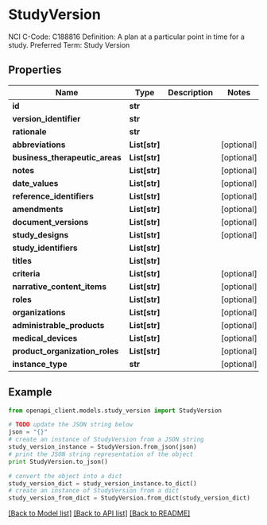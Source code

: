 # StudyVersion

NCI C-Code: C188816 Definition: A plan at a particular point in time for a study. Preferred Term: Study Version

## Properties
Name | Type | Description | Notes
------------ | ------------- | ------------- | -------------
**id** | **str** |  | 
**version_identifier** | **str** |  | 
**rationale** | **str** |  | 
**abbreviations** | **List[str]** |  | [optional] 
**business_therapeutic_areas** | **List[str]** |  | [optional] 
**notes** | **List[str]** |  | [optional] 
**date_values** | **List[str]** |  | [optional] 
**reference_identifiers** | **List[str]** |  | [optional] 
**amendments** | **List[str]** |  | [optional] 
**document_versions** | **List[str]** |  | [optional] 
**study_designs** | **List[str]** |  | [optional] 
**study_identifiers** | **List[str]** |  | 
**titles** | **List[str]** |  | 
**criteria** | **List[str]** |  | [optional] 
**narrative_content_items** | **List[str]** |  | [optional] 
**roles** | **List[str]** |  | [optional] 
**organizations** | **List[str]** |  | [optional] 
**administrable_products** | **List[str]** |  | [optional] 
**medical_devices** | **List[str]** |  | [optional] 
**product_organization_roles** | **List[str]** |  | [optional] 
**instance_type** | **str** |  | [optional] 

## Example

```python
from openapi_client.models.study_version import StudyVersion

# TODO update the JSON string below
json = "{}"
# create an instance of StudyVersion from a JSON string
study_version_instance = StudyVersion.from_json(json)
# print the JSON string representation of the object
print StudyVersion.to_json()

# convert the object into a dict
study_version_dict = study_version_instance.to_dict()
# create an instance of StudyVersion from a dict
study_version_from_dict = StudyVersion.from_dict(study_version_dict)
```
[[Back to Model list]](../README.md#documentation-for-models) [[Back to API list]](../README.md#documentation-for-api-endpoints) [[Back to README]](../README.md)


